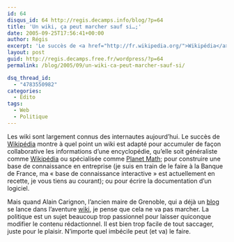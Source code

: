 ```yaml
---
id: 64
disqus_id: 64 http://regis.decamps.info/blog/?p=64
title: 'Un wiki, ça peut marcher sauf si…;'
date: 2005-09-25T17:56:41+00:00
author: Régis
excerpt: 'Le succès de <a href="http://fr.wikipedia.org/">Wikipédia</a> montre à quel point un wiki peut être efficace pour agréger des connaissances.'
layout: post
guid: http://regis.decamps.free.fr/wordpress/?p=64
permalink: /blog/2005/09/un-wiki-ca-peut-marcher-sauf-si/

dsq_thread_id:
  - "4783550982"
categories:
  - Edito
tags:
  - Web
  - Politique
---
```

Les wiki sont largement connus des internautes aujourd’hui. Le succès de [Wikipédia](http://fr.wikipedia.org/) montre à quel point un wiki est adapté pour accumuler de façon collaborative les informations d’une encyclopédie, qu’elle soit généraliste comme [Wikipédia](http://fr.wikipedia.org/) ou spécialisée comme [Planet Math](http://planetmath.org/); pour construire une base de connaissance en entreprise (je suis en train de le faire à la Banque de France, ma « base de connaissance interactive » est actuellement en recette, je vous tiens au courant); ou pour écrire la documentation d’un logiciel.

Mais quand Alain Carignon, l’ancien maire de Grenoble, qui a déjà un [blog](http://www.alaincarignon.com/) se lance dans l’aventure [wiki](http://www.alaincarignon.cafewiki.org/), je pense que cela ne va pas marcher. La politique est un sujet beaucoup trop passionnel pour laisser quiconque modifier le contenu rédactionnel. Il est bien trop facile de tout saccager, juste pour le plaisir. N’importe quel imbécile peut (et va) le faire.
